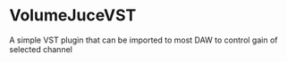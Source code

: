 # VolumeJuceVST
A simple VST plugin that can be imported to most DAW to control gain of selected channel
